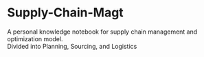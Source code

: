 # Supply-Chain-Magt
A personal knowledge notebook for supply chain management and optimization model.  
Divided into Planning, Sourcing, and Logistics
